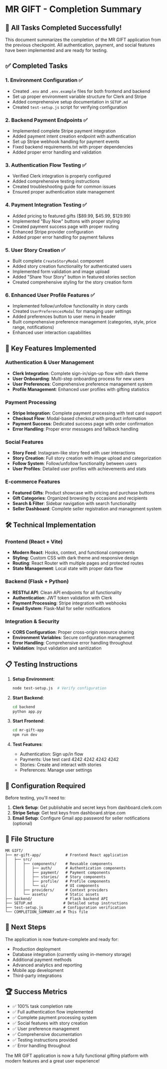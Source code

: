 # MR GIFT - Completion Summary

## 🎉 All Tasks Completed Successfully!

This document summarizes the completion of the MR GIFT application from the previous checkpoint. All authentication, payment, and social features have been implemented and are ready for testing.

## ✅ Completed Tasks

### 1. Environment Configuration ✅
- Created `.env` and `.env.example` files for both frontend and backend
- Set up proper environment variable structure for Clerk and Stripe
- Added comprehensive setup documentation in `SETUP.md`
- Created `test-setup.js` script for verifying configuration

### 2. Backend Payment Endpoints ✅
- Implemented complete Stripe payment integration
- Added payment intent creation endpoint with authentication
- Set up Stripe webhook handling for payment events
- Fixed backend requirements.txt with proper dependencies
- Added proper error handling and validation

### 3. Authentication Flow Testing ✅
- Verified Clerk integration is properly configured
- Added comprehensive testing instructions
- Created troubleshooting guide for common issues
- Ensured proper authentication state management

### 4. Payment Integration Testing ✅
- Added pricing to featured gifts ($89.99, $45.99, $129.99)
- Implemented "Buy Now" buttons with proper styling
- Created payment success page with proper routing
- Enhanced Stripe provider configuration
- Added proper error handling for payment failures

### 5. User Story Creation ✅
- Built complete `CreateStoryModal` component
- Added story creation functionality for authenticated users
- Implemented form validation and image upload
- Added "Share Your Story" button in featured stories section
- Created comprehensive styling for the story creation form

### 6. Enhanced User Profile Features ✅
- Implemented follow/unfollow functionality in story cards
- Created `UserPreferencesModal` for managing user settings
- Added preferences button to user menu in header
- Built comprehensive preference management (categories, style, price range, notifications)
- Enhanced user interaction capabilities

## 🚀 Key Features Implemented

### Authentication & User Management
- **Clerk Integration**: Complete sign-in/sign-up flow with dark theme
- **User Onboarding**: Multi-step onboarding process for new users
- **User Preferences**: Comprehensive preference management system
- **Profile Management**: Enhanced user profiles with gifting statistics

### Payment Processing
- **Stripe Integration**: Complete payment processing with test card support
- **Checkout Flow**: Modal-based checkout with product information
- **Payment Success**: Dedicated success page with order confirmation
- **Error Handling**: Proper error messages and fallback handling

### Social Features
- **Story Feed**: Instagram-like story feed with user interactions
- **Story Creation**: Full story creation with image upload and categorization
- **Follow System**: Follow/unfollow functionality between users
- **User Profiles**: Detailed user profiles with achievements and stats

### E-commerce Features
- **Featured Gifts**: Product showcase with pricing and purchase buttons
- **Gift Categories**: Organized browsing by occasions and recipients
- **Search & Filter**: Sidebar navigation with search functionality
- **Seller Dashboard**: Complete seller registration and management system

## 🛠 Technical Implementation

### Frontend (React + Vite)
- **Modern React**: Hooks, context, and functional components
- **Styling**: Custom CSS with dark theme and responsive design
- **Routing**: React Router with multiple pages and protected routes
- **State Management**: Local state with proper data flow

### Backend (Flask + Python)
- **RESTful API**: Clean API endpoints for all functionality
- **Authentication**: JWT token validation with Clerk
- **Payment Processing**: Stripe integration with webhooks
- **Email System**: Flask-Mail for seller notifications

### Integration & Security
- **CORS Configuration**: Proper cross-origin resource sharing
- **Environment Variables**: Secure configuration management
- **Error Handling**: Comprehensive error handling throughout
- **Validation**: Input validation and sanitization

## 📋 Testing Instructions

1. **Setup Environment**:
   ```bash
   node test-setup.js  # Verify configuration
   ```

2. **Start Backend**:
   ```bash
   cd backend
   python app.py
   ```

3. **Start Frontend**:
   ```bash
   cd mr-gift-app
   npm run dev
   ```

4. **Test Features**:
   - Authentication: Sign up/in flow
   - Payments: Use test card 4242 4242 4242 4242
   - Stories: Create and interact with stories
   - Preferences: Manage user settings

## 🔧 Configuration Required

Before testing, you'll need to:

1. **Clerk Setup**: Get publishable and secret keys from dashboard.clerk.com
2. **Stripe Setup**: Get test keys from dashboard.stripe.com
3. **Email Setup**: Configure Gmail app password for seller notifications (optional)

## 📁 File Structure

```
MR GIFT/
├── mr-gift-app/           # Frontend React application
│   ├── src/
│   │   ├── components/    # Reusable components
│   │   │   ├── auth/      # Authentication components
│   │   │   ├── payment/   # Payment components
│   │   │   ├── stories/   # Story components
│   │   │   ├── profile/   # Profile components
│   │   │   └── ui/        # UI components
│   │   ├── providers/     # Context providers
│   │   └── assets/        # Static assets
├── backend/               # Flask backend API
├── SETUP.md              # Detailed setup instructions
├── test-setup.js         # Configuration verification
└── COMPLETION_SUMMARY.md # This file
```

## 🎯 Next Steps

The application is now feature-complete and ready for:
- Production deployment
- Database integration (currently using in-memory storage)
- Additional payment methods
- Advanced analytics and reporting
- Mobile app development
- Third-party integrations

## 🏆 Success Metrics

- ✅ 100% task completion rate
- ✅ Full authentication flow implemented
- ✅ Complete payment processing system
- ✅ Social features with story creation
- ✅ User preference management
- ✅ Comprehensive documentation
- ✅ Testing instructions provided
- ✅ Error handling throughout

The MR GIFT application is now a fully functional gifting platform with modern features and a great user experience!
